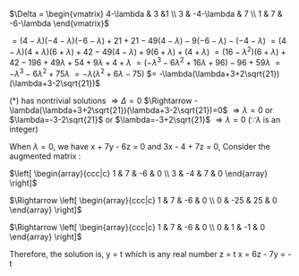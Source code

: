 $\Delta = \begin{vmatrix}
4-\lambda & 3 &1 \\
3 & -4-\lambda & 7 \\
1 & 7 & -6-\lambda
\end{vmatrix}$

$= (4-\lambda)(-4-\lambda)(-6-\lambda)+21+21-49(4-\lambda)-9(-6-\lambda)-(-4-\lambda)$
$= (4-\lambda)(4+\lambda)(6+\lambda)+42-49(4-\lambda)+9(6+\lambda)+(4+\lambda)$
$= (16-\lambda^2)(6+\lambda)+42-196+49\lambda+54+9\lambda+4+\lambda$
$= (-\lambda^3-6\lambda^2+16\lambda+96)-96+59\lambda$
$= -\lambda^3-6\lambda^2+75\lambda$
$= -\lambda(\lambda^2+6\lambda-75)$
$= -\lambda(\lambda+3+2\sqrt{21})(\lambda+3-2\sqrt{21})$ 

(\*) has nontrivial solutions
$\Rightarrow \Delta = 0$
$\Rightarrow -\lambda(\lambda+3+2\sqrt{21})(\lambda+3-2\sqrt{21})=0$ 
$\Rightarrow \lambda=0$ or $\lambda=-3-2\sqrt{21}$ or $\lambda=-3+2\sqrt{21}$
$\Rightarrow \lambda=0$ ($\because \lambda$ is an integer)

When $\lambda=0$, we have x + 7y - 6z = 0 and 3x - 4 + 7z = 0, 
Consider the augmented matrix :

$\left[ \begin{array}{ccc|c} 
1 & 7 & -6 & 0 \\ 
3 & -4 & 7 & 0
\end{array} \right]$

$\Rightarrow \left[ \begin{array}{ccc|c} 
1 & 7 & -6 & 0 \\ 
0 & -25 & 25 & 0
\end{array} \right]$

$\Rightarrow \left[ \begin{array}{ccc|c} 
1 & 7 & -6 & 0 \\ 
0 & 1 & -1 & 0
\end{array} \right]$

Therefore, the solution is,
y = t which is any real number
z = t 
x = 6z - 7y = -t